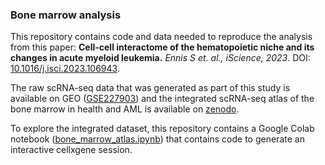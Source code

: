 ### Bone marrow analysis


This repository contains code and data needed to reproduce the analysis from this paper: **Cell-cell interactome of the hematopoietic niche and its changes in acute myeloid leukemia.** *Ennis S et. al., iScience, 2023*. DOI: [10.1016/j.isci.2023.106943](https://doi.org/10.1016/j.isci.2023.106943).

The raw scRNA-seq data that was generated as part of this study is available on GEO ([GSE227903](https://www.ncbi.nlm.nih.gov/geo/query/acc.cgi?acc=GSE227903)) and the integrated scRNA-seq atlas of the bone marrow in health and AML is available on [zenodo](https://zenodo.org/record/5931689).

To explore the integrated dataset, this repository contains a Google Colab notebook ([bone_marrow_atlas.ipynb](https://colab.research.google.com/github/Sarah145/bone_marrow_analysis/blob/master/bone_marrow_atlas.ipynb)) that contains code to generate an interactive cellxgene session.
